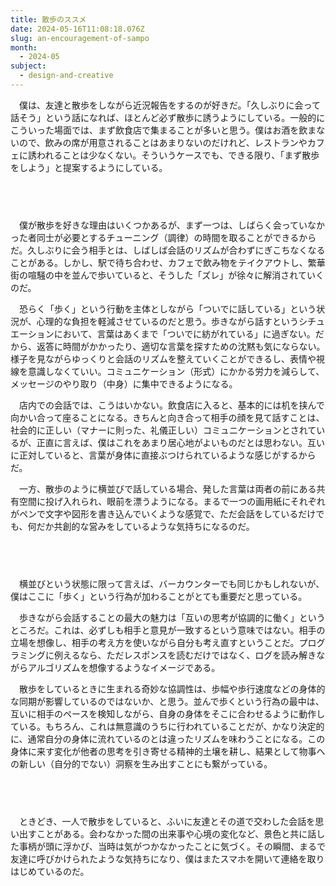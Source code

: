 ```yaml
---
title: 散歩のススメ
date: 2024-05-16T11:08:18.076Z
slug: an-encouragement-of-sampo
month:
  - 2024-05
subject:
  - design-and-creative
---
```

　僕は、友達と散歩をしながら近況報告をするのが好きだ。「久しぶりに会って話そう」という話になれば、ほとんど必ず散歩に誘うようにしている。一般的にこういった場面では、まず飲食店で集まることが多いと思う。僕はお酒を飲まないので、飲みの席が用意されることはあまりないのだけれど、レストランやカフェに誘われることは少なくない。そういうケースでも、できる限り、「まず散歩をしよう」と提案するようにしている。

###### 　﻿

　僕が散歩を好きな理由はいくつかあるが、まず一つは、しばらく会っていなかった者同士が必要とするチューニング（調律）の時間を取ることができるからだ。久しぶりに会う相手とは、しばしば会話のリズムが合わずにぎこちなくなることがある。しかし、駅で待ち合わせ、カフェで飲み物をテイクアウトし、繁華街の喧騒の中を並んで歩いていると、そうした「ズレ」が徐々に解消されていくのだ。

　恐らく「歩く」という行動を主体としながら「ついでに話している」という状況が、心理的な負担を軽減させているのだと思う。歩きながら話すというシチュエーションにおいて、言葉はあくまで「ついでに紡がれている」に過ぎない。だから、返答に時間がかかったり、適切な言葉を探すための沈黙も気にならない。様子を見ながらゆっくりと会話のリズムを整えていくことができるし、表情や視線を意識しなくていい。コミュニケーション（形式）にかかる労力を減らして、メッセージのやり取り（中身）に集中できるようになる。

　店内での会話では、こうはいかない。飲食店に入ると、基本的には机を挟んで向かい合って座ることになる。きちんと向き合って相手の顔を見て話すことは、社会的に正しい（マナーに則った、礼儀正しい）コミュニケーションとされているが、正直に言えば、僕はこれをあまり居心地がよいものだとは思わない。互いに正対していると、言葉が身体に直接ぶつけられているような感じがするからだ。

　一方、散歩のように横並びで話している場合、発した言葉は両者の前にある共有空間に投げ入れられ、眼前を漂うようになる。まるで一つの画用紙にそれぞれがペンで文字や図形を書き込んでいくような感覚で、ただ会話をしているだけでも、何だか共創的な営みをしているような気持ちになるのだ。

###### 　﻿

　横並びという状態に限って言えば、バーカウンターでも同じかもしれないが、僕はここに「歩く」という行為が加わることがとても重要だと思っている。

　歩きながら会話することの最大の魅力は「互いの思考が協調的に働く」というところだ。これは、必ずしも相手と意見が一致するという意味ではない。相手の立場を想像し、相手の考え方を使いながら自分も考え直すということだ。プログラミングに例えるなら、ただレスポンスを読むだけではなく、ログを読み解きながらアルゴリズムを想像するようなイメージである。

　散歩をしているときに生まれる奇妙な協調性は、歩幅や歩行速度などの身体的な同期が影響しているのではないか、と思う。並んで歩くという行為の最中は、互いに相手のペースを検知しながら、自身の身体をそこに合わせるように動作している。もちろん、これは無意識のうちに行われていることだが、かなり決定的に、通常自分の身体に流れているのとは違ったリズムを味わうことになる。この身体に来す変化が他者の思考を引き寄せる精神的土壌を耕し、結果として物事への新しい（自分的でない）洞察を生み出すことにも繋がっている。

###### 　﻿

　ときどき、一人で散歩をしていると、ふいに友達とその道で交わした会話を思い出すことがある。会わなかった間の出来事や心境の変化など、景色と共に話した事柄が頭に浮かび、当時は気がつかなかったことに気づく。その瞬間、まるで友達に呼びかけられたような気持ちになり、僕はまたスマホを開いて連絡を取りはじめているのだ。